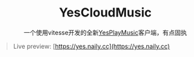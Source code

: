 <h1 align="center">
YesCloudMusic
</h1>

<div align='center'>

一个使用vitesse开发的全新[YesPlayMusic](https://github.com/qier222/YesPlayMusic)客户端，有点固执

</div>

> Live preview: [https://yes.naily.cc](https://yes.naily.cc)
